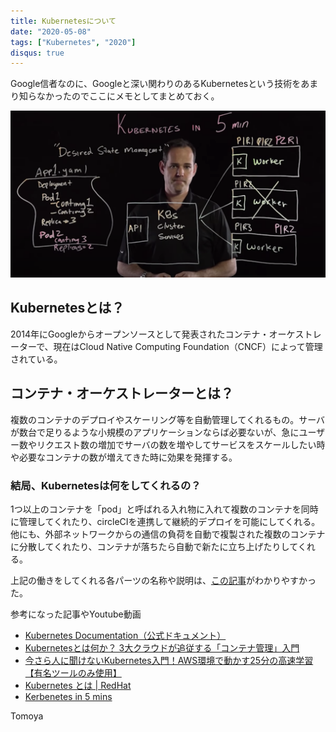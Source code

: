 ```yaml
---
title: Kubernetesについて
date: "2020-05-08"
tags: ["Kubernetes", "2020"]
disqus: true
---
```


Google信者なのに、Googleと深い関わりのあるKubernetesという技術をあまり知らなかったのでここにメモとしてまとめておく。

![kubernetes](./kubernetes.png)

## Kubernetesとは？
2014年にGoogleからオープンソースとして発表されたコンテナ・オーケストレーターで、現在はCloud Native Computing Foundation（CNCF）によって管理されている。

## コンテナ・オーケストレーターとは？
複数のコンテナのデプロイやスケーリング等を自動管理してくれるもの。サーバが数台で足りるような小規模のアプリケーションならば必要ないが、急にユーザー数やリクエスト数の増加でサーバの数を増やしてサービスをスケールしたい時や必要なコンテナの数が増えてきた時に効果を発揮する。

### 結局、Kubernetesは何をしてくれるの？
1つ以上のコンテナを「pod」と呼ばれる入れ物に入れて複数のコンテナを同時に管理してくれたり、circleCIを連携して継続的デプロイを可能にしてくれる。他にも、外部ネットワークからの通信の負荷を自動で複製された複数のコンテナに分散してくれたり、コンテナが落ちたら自動で新たに立ち上げたりしてくれる。

上記の働きをしてくれる各パーツの名称や説明は、[この記事](https://mai-naga17.hatenablog.com/entry/2019/04/22/205747)がわかりやすかった。

参考になった記事やYoutube動画
 - [Kubernetes Documentation（公式ドキュメント）](https://kubernetes.io/) 
 - [Kubernetesとは何か？ 3大クラウドが追従する「コンテナ管理」入門](https://www.sbbit.jp/article/cont1/35564#head1)
 - [今さら人に聞けないKubernetes入門！AWS環境で動かす25分の高速学習【有名ツールのみ使用】](https://www.youtube.com/watch?v=PeRE90mSHQo)
 - [Kubernetes とは | RedHat](https://www.redhat.com/ja/topics/containers/what-is-kubernetes)
 - [Kerbenetes in 5 mins](https://youtu.be/PH-2FfFD2PU)


Tomoya